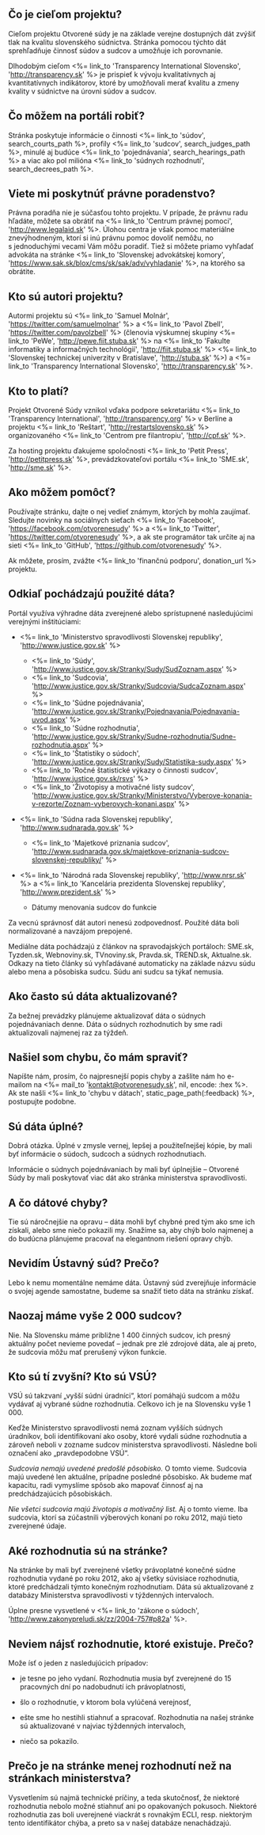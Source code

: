 ## Čo je cieľom projektu? 

Cieľom projektu Otvorené súdy je na základe verejne dostupných dát zvýšiť tlak
na kvalitu slovenského súdnictva. Stránka pomocou týchto dát sprehľadňuje
činnosť súdov a sudcov a umožňuje ich porovnanie.

Dlhodobým cieľom <%= link_to 'Transparency International Slovensko', 'http://transparency.sk' %>
je prispieť k vývoju kvalitatívnych aj kvantitatívnych indikátorov, ktoré by
umožňovali merať kvalitu a zmeny kvality v súdnictve na úrovni súdov a sudcov.

## Čo môžem na portáli robiť?

Stránka poskytuje informácie o činnosti
<%= link_to 'súdov', search_courts_path %>,
profily <%= link_to 'sudcov', search_judges_path %>,
minulé aj budúce <%= link_to 'pojednávania', search_hearings_path %> a
viac ako pol milióna <%= link_to 'súdnych rozhodnutí', search_decrees_path %>.

## Viete mi poskytnúť právne poradenstvo?

Právna poradňa nie je súčasťou tohto projektu. V prípade, že právnu radu
hľadáte, môžete sa obrátiť na
<%= link_to 'Centrum právnej pomoci', 'http://www.legalaid.sk' %>.
Úlohou centra je však pomoc materiálne znevýhodneným, ktorí si inú právnu pomoc
dovoliť nemôžu, no s jednoduchými vecami Vám môžu poradiť. Tiež si môžete
priamo vyhľadať advokáta na stránke
<%= link_to 'Slovenskej advokátskej komory', 'https://www.sak.sk/blox/cms/sk/sak/adv/vyhladanie' %>,
na ktorého sa obrátite.

## Kto sú autori projektu? 

Autormi projektu sú
<%= link_to 'Samuel Molnár', 'https://twitter.com/samuelmolnar' %> a
<%= link_to 'Pavol Zbell', 'https://twitter.com/pavolzbell' %>
(členovia výskumnej skupiny <%= link_to 'PeWe', 'http://pewe.fiit.stuba.sk' %> na
<%= link_to 'Fakulte informatiky a informačných technológií', 'http://fiit.stuba.sk' %>
<%= link_to 'Slovenskej technickej univerzity v Bratislave', 'http://stuba.sk' %>) a
<%= link_to 'Transparency International Slovensko', 'http://transparency.sk' %>.

## Kto to platí?

Projekt Otvorené Súdy vznikol vďaka podpore sekretariátu
<%= link_to 'Transparency International', 'http://transparency.org' %>
v Berlíne a projektu <%= link_to 'Reštart', 'http://restartslovensko.sk' %>
organizovaného <%= link_to 'Centrom pre filantropiu', 'http://cpf.sk' %>.

Za hosting projektu ďakujeme spoločnosti
<%= link_to 'Petit Press', 'http://petitpress.sk' %>,
prevádzkovateľovi portálu <%= link_to 'SME.sk', 'http://sme.sk' %>.

## Ako môžem pomôcť?

Používajte stránku, dajte o nej vedieť známym, ktorých by mohla zaujímať.
Sledujte novinky na sociálnych sieťach
<%= link_to 'Facebook', 'https://facebook.com/otvorenesudy' %> a
<%= link_to 'Twitter', 'https://twitter.com/otvorenesudy' %>,
a ak ste programátor tak určite aj na sieti
<%= link_to 'GitHub', 'https://github.com/otvorenesudy' %>.

Ak môžete, prosím, zvážte
<%= link_to 'finančnú podporu', donation_url %>
projektu.

## Odkiaľ pochádzajú použité dáta?

Portál využíva výhradne dáta zverejnené alebo sprístupnené
nasledujúcimi verejnými inštitúciami:  

- <%= link_to 'Ministerstvo spravodlivosti Slovenskej republiky', 'http://www.justice.gov.sk' %>
  - <%= link_to 'Súdy', 'http://www.justice.gov.sk/Stranky/Sudy/SudZoznam.aspx' %>
  - <%= link_to 'Sudcovia', 'http://www.justice.gov.sk/Stranky/Sudcovia/SudcaZoznam.aspx' %>
  - <%= link_to 'Súdne pojednávania', 'http://www.justice.gov.sk/Stranky/Pojednavania/Pojednavania-uvod.aspx' %>
  - <%= link_to 'Súdne rozhodnutia', 'http://www.justice.gov.sk/Stranky/Sudne-rozhodnutia/Sudne-rozhodnutia.aspx' %>
  - <%= link_to 'Štatistiky o súdoch', 'http://www.justice.gov.sk/Stranky/Sudy/Statistika-sudy.aspx' %>
  - <%= link_to 'Ročné štatistické výkazy o činnosti sudcov', 'http://www.justice.gov.sk/rsvs' %>
  - <%= link_to 'Životopisy a motivačné listy sudcov', 'http://www.justice.gov.sk/Stranky/Ministerstvo/Vyberove-konania-v-rezorte/Zoznam-vyberovych-konani.aspx' %>

- <%= link_to 'Súdna rada Slovenskej republiky', 'http://www.sudnarada.gov.sk' %>
  - <%= link_to 'Majetkové priznania sudcov', 'http://www.sudnarada.gov.sk/majetkove-priznania-sudcov-slovenskej-republiky/' %>

- <%= link_to 'Národná rada Slovenskej republiky', 'http://www.nrsr.sk' %> a <%= link_to 'Kancelária prezidenta Slovenskej republiky', 'http://www.prezident.sk' %>
  - Dátumy menovania sudcov do funkcie

Za vecnú správnosť dát autori nenesú zodpovednosť. Použité dáta boli
normalizované a navzájom prepojené.

Mediálne dáta pochádzajú z článkov na spravodajských portáloch:
SME.sk, Tyzden.sk, Webnoviny.sk, TVnoviny.sk, Pravda.sk, TREND.sk, Aktualne.sk.
Odkazy na tieto články sú vyhľadávané automaticky na základe názvu súdu alebo
mena a pôsobiska sudcu. Súdu ani sudcu sa týkať nemusia.

## Ako často sú dáta aktualizované? 

Za bežnej prevádzky plánujeme aktualizovať dáta o súdnych pojednávaniach denne.
Dáta o súdnych rozhodnutich by sme radi aktualizovali najmenej raz za týždeň.

## Našiel som chybu, čo mám spraviť?

Napíšte nám, prosím, čo najpresnejší popis chyby a zašlite nám ho e-mailom
na <%= mail_to 'kontakt@otvorenesudy.sk', nil, encode: :hex %>. Ak ste našli
<%= link_to 'chybu v dátach', static_page_path(:feedback) %>, postupujte podobne.

## Sú dáta úplné?

Dobrá otázka. Úplné v zmysle vernej, lepšej a použiteľnejšej kópie, by mali
byť informácie o súdoch, sudcoch a súdnych rozhodnutiach.

Informácie o súdnych pojednávaniach by mali byť úplnejšie &ndash; Otvorené
Súdy by mali poskytovať viac dát ako stránka ministerstva spravodlivosti.

## A čo dátové chyby?

Tie sú náročnejšie na opravu &ndash; dáta mohli byť chybné pred tým ako sme
ich získali, alebo sme niečo pokazili my. Snažíme sa, aby chýb bolo najmenej
a do budúcna plánujeme pracovať na elegantnom riešení opravy chýb.

## Nevidím Ústavný súd? Prečo?

Lebo k nemu momentálne nemáme dáta. Ústavný súd zverejňuje informácie o svojej agende samostatne, budeme sa snažiť tieto dáta na stránku získať.

## Naozaj máme vyše 2 000 sudcov?

Nie. Na Slovensku máme približne 1 400 činných sudcov, ich presný aktuálny
počet nevieme povedať &ndash; jednak pre zlé zdrojové dáta, ale aj preto,
že sudcovia môžu mať prerušený výkon funkcie.  

## Kto sú tí zvyšní? Kto sú VSÚ?

VSÚ sú takzvaní „vyšší súdni úradníci“, ktorí pomáhajú sudcom a môžu vydávať
aj vybrané súdne rozhodnutia. Celkovo ich je na Slovensku vyše 1 000.

Keďže Ministerstvo spravodlivosti nemá zoznam vyšších súdnych úradníkov,
boli identifikovaní ako osoby, ktoré vydali súdne rozhodnutia a zároveň neboli
v zozname sudcov ministerstva spravodlivosti. Následne boli označení ako
„pravdepodobne VSÚ“.

_Sudcovia nemajú uvedené predošlé pôsobisko._
O tomto vieme. Sudcovia majú uvedené len aktuálne, prípadne posledné pôsobisko.
Ak budeme mať kapacitu, radi vymyslíme spôsob ako mapovať činnosť aj na
predchádzajúcich pôsobiskách.

_Nie všetci sudcovia majú životopis a motivačný list._
Aj o tomto vieme. Iba sudcovia, ktorí sa zúčastnili výberových konaní po roku
2012, majú tieto zverejnené údaje.

## Aké rozhodnutia sú na stránke?

Na stránke by mali byť zverejnené všetky právoplatné konečné súdne rozhodnutia
vydané po roku 2012, ako aj všetky súvisiace rozhodnutia, ktoré predchádzali
týmto konečným rozhodnutiam. Dáta sú aktualizované z databázy Ministerstva
spravodlivosti v týždenných intervaloch.

Úplne presne vysvetlené v
<%= link_to 'zákone o súdoch', 'http://www.zakonypreludi.sk/zz/2004-757#p82a' %>.

## Neviem nájsť rozhodnutie, ktoré existuje. Prečo?

Može ísť o jeden z nasledujúcich prípadov:

- je tesne po jeho vydaní. Rozhodnutia musia byť zverejnené do 15 pracovných
  dní po nadobudnutí ich právoplatnosti,  

- šlo o rozhodnutie, v ktorom bola vylúčená verejnosť,

- ešte sme ho nestihli stiahnuť a spracovať. Rozhodnutia na našej stránke sú
  aktualizované v najviac týždenných intervaloch,

- niečo sa pokazilo.

## Prečo je na stránke menej rozhodnutí než na stránkach ministerstva?

Vysvetlením sú najmä technické príčiny, a teda skutočnosť, že niektoré
rozhodnutia nebolo možné stiahnuť ani po opakovaných pokusoch. Niektoré
rozhodnutia zas boli uverejnené viackrát s rovnakým ECLI, resp. niektorým
tento identifikátor chýba, a preto sa v našej databáze nenachádzajú.
